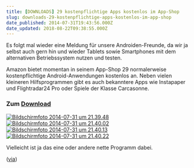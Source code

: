 ```yaml
---
title: [DOWNLOADS] 29 kostenpflichtige Apps kostenlos im App-Shop
slug: downloads-29-kostenpflichtige-apps-kostenlos-im-app-shop
date_published: 2014-07-31T19:43:56.000Z
date_updated: 2018-08-22T09:38:55.000Z
---
```


Es folgt mal wieder eine Meldung für unsere Androiden-Freunde, da wir ja selbst auch gern hin und wieder Tablets sowie Smartphones mit dem alternativen Betriebssystem nutzen und testen. 

Amazon bietet momentan in seinem App-Shop 29 normalerweise kostenpflichtige Android-Anwendungen kostenlos an. Neben vielen kleineren Hilfsprogrammen gibt es auch bekanntere Apps wie Instapaper und Flightradar24 Pro oder Spiele der Klasse Carcasonne.

### Zum [Download](http://www.amazon.de/s/ref=s9_al_bw_srch?__mk_de_DE=%C5M%C5Z%D5%D1&node=1661648031&search-alias=mobile-apps&hidden-keywords=B00900NAFI%7CB004FOOQV6%7CB008P1EWIM%7CB004T4LUPW%7CB004OZOTSQ%7CB00AKO93JK%7CB0097HSS4M%7CB008RA3X5E%7CB007BFSYMS%7CB004SC3BLG%7CB004WGGQPQ%7CB004SDSSFY%7CB0081SRJSY%7CB007SN9TKE%7CB00DSY8D36%7CB007TKT2SK%7CB004SYP5WC%7CB004RJ6978%7CB0064BCNA4%7CB0088YACP8%7CB004W4N55C%7CB00BJ8SXFG%7CB00BFEVFP4%7CB00G6HW8II%7CB00881PPTO%7CB00KDEVVDI%7CB00DIJQAI6%7CB00BXI26XC%7CB00DVQ7EGS&sort=salesrank&pf_rd_m=A3JWKAKR8XB7XF&pf_rd_s=center-2&pf_rd_r=1QFMF58QK1D5CEV4M7HA&pf_rd_t=101&pf_rd_p=517109867&pf_rd_i=1661648031)

[![Bildschirmfoto 2014-07-31 um 21.39.48](//picdump.thafaker.de/2014/07/Bildschirmfoto-2014-07-31-um-21.39.48-580x370.png)](http://picdump.thafaker.de/2014/07/Bildschirmfoto-2014-07-31-um-21.39.48.png)[![Bildschirmfoto 2014-07-31 um 21.40.02](//picdump.thafaker.de/2014/07/Bildschirmfoto-2014-07-31-um-21.40.02-580x371.png)](http://picdump.thafaker.de/2014/07/Bildschirmfoto-2014-07-31-um-21.40.02.png)[![Bildschirmfoto 2014-07-31 um 21.40.13](//picdump.thafaker.de/2014/07/Bildschirmfoto-2014-07-31-um-21.40.13-580x369.png)](http://picdump.thafaker.de/2014/07/Bildschirmfoto-2014-07-31-um-21.40.13.png)[![Bildschirmfoto 2014-07-31 um 21.40.22](//picdump.thafaker.de/2014/07/Bildschirmfoto-2014-07-31-um-21.40.22-580x369.png)](http://picdump.thafaker.de/2014/07/Bildschirmfoto-2014-07-31-um-21.40.22.png)

Vielleicht ist ja das eine oder andere nette Programm dabei.

([via](http://www.golem.de/news/amazon-29-kostenpflichtige-apps-kostenlos-im-app-shop-1407-108248.html))
